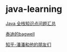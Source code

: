 # java-learning
[Java 全栈知识点问题汇总](https://pdai.tech/md/interview/x-interview.html)

[泰迪的bagwell](https://www.jianshu.com/u/f57de6e249f6)

[知乎-潘潘和他的朋友们](https://www.zhihu.com/people/panpan-friends/posts)
